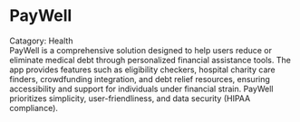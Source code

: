 # PayWell
Catagory: Health 
<br>
PayWell is a comprehensive solution designed to help users reduce or eliminate medical debt through personalized financial assistance tools. The app provides features such as eligibility checkers, hospital charity care finders, crowdfunding integration, and debt relief resources, ensuring accessibility and support for individuals under financial strain. PayWell prioritizes simplicity, user-friendliness, and data security (HIPAA compliance).

